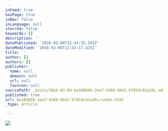```yaml
---
inFeed: true
hasPage: true
inNav: false
inLanguage: null
starred: false
keywords: []
description: ''
datePublished: '2016-03-08T12:43:25.283Z'
dateModified: '2016-03-08T12:43:17.425Z'
title: ''
author: []
authors: []
publisher:
  name: null
  domain: null
  url: null
  favicon: null
sourcePath: _posts/2016-03-08-be10998b-2ee7-4580-96d1-b7954c92a28c.md
published: true
url: be10998b-2ee7-4580-96d1-b7954c92a28c/index.html
_type: Article

---
```

![](https://the-grid-user-content.s3-us-west-2.amazonaws.com/a90de735-f02a-44fb-a169-a1be68e69d03.png)